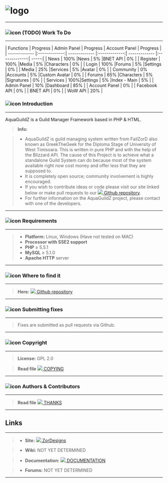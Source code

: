 
# ![logo](http://i.imgur.com/BhiJhlN.png)
----------
### ![icon](http://i.imgur.com/yqFX91z.png) **(TODO)** Work To Do 
----------
| Functions        | Progress           | Admin Panel        | Progress           | Account Panel        | Progress           |
| ------------- |:-------------:| ------------- |:-------------:| ------------- |:-------------:| -----:|
| News        | 100% |News        | 5% |BNET API         | 0% |
| Register        | 100% |Media    | 5% |Characters    | 0% |
| Login        | 100% |Forums        | 5% |Settings | 0% |
| Media    | 25%      |Services        | 5% |Avatar        | 0% |
| Community | 0%     |Accounts        | 5% |Custom Avatar        | 0% |
| Forums        | 65% |Characters        | 5% |Signatures        | 0% |
| Services        | 100%|Settings        | 5% |Index - Main        | 5% |
| Admin Panel        | 10% |Dashboard        | 85% |
| Account Panel        | 0% |
| Facebook API        | 0% |
| BNET API        | 0% |
| WoW API        | 20% |

### ![icon](http://i.imgur.com/S3haPfo.png) Introduction
----------
AquaGuildZ is a Guild Manager Framework based in PHP & HTML.
> **Info:**

> - AquaGuildZ is guild managing system written from FailZorD also known as GreekTheGeek for the Diploma Stage of University of West Timisoara. This is written in pure PHP and with the help of the Blizzard API.
The cause of this Project is to achieve what a standalone Guild System can do because most of the 
system available right now cost money and offer less that they are supposed to.
> - It is completely open source; community involvement is highly encouraged.
> - If you wish to contribute ideas or code please visit our site linked below or
make pull requests to our [![](http://i.imgur.com/8jpkNdo.png) Github repository](https://github.com/AquaGuildUVT/AquaGuildZ).
>- For further information on the AquaGuildZ project, please contact with one of the developers.

----------
### ![icon](http://i.imgur.com/P5NSaCN.png) Requirements
----------
>- **Platform:** Linux, Windows (Have not tested on MAC)
>- **Processor with SSE2 support**
>- **PHP** ≥ 5.5.1
>- **MySQL** ≥ 5.1.0
>- **Apache HTTP** server

----------
### ![icon](http://i.imgur.com/8eOfchS.png) Where to find it
----------
> **Here:**  [![](http://i.imgur.com/8jpkNdo.png) Github repository](https://github.com/AquaGuildUVT/AquaGuildZ)

----------
### ![icon](http://i.imgur.com/P5NSaCN.png) Submitting fixes
----------
>Fixes are submitted as pull requests via Github.

----------
### ![icon](http://i.imgur.com/cZIFC8t.png) Copyright
----------
> **License:** GPL 2.0

> **Read file** [![](http://i.imgur.com/8jpkNdo.png) COPYING](COPYING)

----------
### ![icon](http://i.imgur.com/P5NSaCN.png) Authors &amp; Contributors
----------
> **Read file** [![](http://i.imgur.com/8jpkNdo.png) THANKS](THANKS)

----------
## <i class="icon-refresh"></i>Links
----------
>- **Site:** [![](http://i.imgur.com/8jpkNdo.png) ZorDesigns](http://www.zordesigns.com/)

>- **Wiki:** NOT YET DETERMINED

>- **Documentation:** [![](http://i.imgur.com/8jpkNdo.png) DOCUMENTATION](DOCUMENTATION)

>- **Forums:** NOT YET DETERMINED

----------